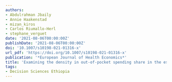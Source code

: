 ```yaml
---
authors:
- Abdulrahman Jbaily
- Annie Haakenstad
- mizan_kiros
- Carlos Riumallo-Herl
- stephane_verguet
date: '2021-08-06T00:00:00Z'
publishDate: '2021-08-06T00:00:00Z'
doi: '10.1007/s10198-021-01316-x'
url_pdf: 'https://doi.org/10.1007/s10198-021-01316-x'
publication: '*European Journal of Health Economics*'
title: 'Examining the density in out-of-pocket spending share in the estimation of catastrophic health expenditures'
tags:
- Decision Sciences Ethiopia
---
```

